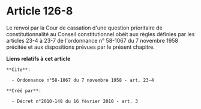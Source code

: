 # Article 126-8

Le renvoi par la Cour de cassation d'une question prioritaire de constitutionnalité au Conseil constitutionnel obéit aux
règles définies par les articles 23-4 à 23-7 de l'ordonnance n° 58-1067 du 7 novembre 1958 précitée et aux dispositions
prévues par le présent chapitre.

**Liens relatifs à cet article**

	**Cite**:

	  - Ordonnance n°58-1067 du 7 novembre 1958 - art. 23-4

	**Créé par**:

	  - Décret n°2010-148 du 16 février 2010 - art. 3

